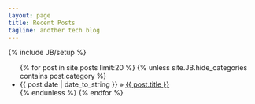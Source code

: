 ```yaml
---
layout: page
title: Recent Posts
tagline: another tech blog
---
```

{% include JB/setup %}

<ul class="posts">
  {% for post in site.posts limit:20 %}
  	{% unless site.JB.hide_categories contains post.category %}
  	  <li><span>{{ post.date | date_to_string }}</span> &raquo; <a href="{{ BASE_PATH }}{{ post.url }}">{{ post.title }}</a></li>
  	{% endunless %}
  {% endfor %}
</ul>
